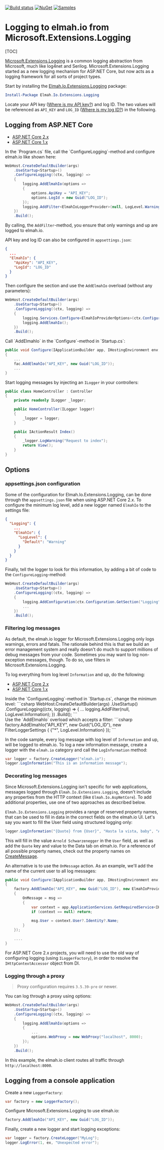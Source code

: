 [![Build status](https://ci.appveyor.com/api/projects/status/eiw9tpstm67t02v6?svg=true)](https://ci.appveyor.com/project/ThomasArdal/elmah-io-extensions-logging)
[![NuGet](https://img.shields.io/nuget/v/Elmah.Io.Extensions.Logging.svg)](https://www.nuget.org/packages/Elmah.Io.Extensions.Logging)
[![Samples](https://img.shields.io/badge/samples-5-brightgreen.svg)](https://github.com/elmahio/Elmah.Io.Extensions.Logging/tree/master/samples)

# Logging to elmah.io from Microsoft.Extensions.Logging

[TOC]

[Microsoft.Extensions.Logging](https://github.com/aspnet/Logging) is a common logging abstraction from Microsoft, much like log4net and Serilog. Microsoft.Extensions.Logging started as a new logging mechanism for ASP.NET Core, but now acts as a logging framework for all sorts of project types.

Start by installing the [Elmah.Io.Extensions.Logging](https://www.nuget.org/packages/Elmah.Io.Extensions.Logging/) package:

```powershell
Install-Package Elmah.Io.Extensions.Logging
```

Locate your API key ([Where is my API key?](https://docs.elmah.io/where-is-my-api-key/)) and log ID. The two values will be referenced as `API_KEY` and `LOG_ID` ([Where is my log ID?](https://docs.elmah.io/where-is-my-log-id/)) in the following.

## Logging from ASP.NET Core

<ul class="nav nav-tabs" role="tablist">
    <li role="presentation" class="nav-item"><a class="nav-link active" href="#setup2" aria-controls="home" role="tab" data-toggle="tab">ASP.NET Core 2.x</a></li>
    <li role="presentation" class="nav-item"><a class="nav-link" href="#setup1" aria-controls="profile" role="tab" data-toggle="tab">ASP.NET Core 1.x</a></li>
</ul>

  <div class="tab-content">
    <div role="tabpanel" class="tab-pane active" id="setup2">
In the `Program.cs` file, call the `ConfigureLogging`-method and configure elmah.io like shown here:

```csharp
WebHost.CreateDefaultBuilder(args)
    .UseStartup<Startup>()
    .ConfigureLogging((ctx, logging) =>
    {
        logging.AddElmahIo(options =>
        {
            options.ApiKey = "API_KEY";
            options.LogId = new Guid("LOG_ID");
        });
        logging.AddFilter<ElmahIoLoggerProvider>(null, LogLevel.Warning);
    })
    .Build();
```
By calling, the `AddFilter`-method, you ensure that only warnings and up are logged to elmah.io.

API key and log ID can also be configured in `appsettings.json`:

```json
{
  ...
  "ElmahIo": {
    "ApiKey": "API_KEY",
    "LogId": "LOG_ID"
  }
}
```

Then configure the section and use the `AddElmahIo` overload (without any parameters):

```csharp
WebHost.CreateDefaultBuilder(args)
    .UseStartup<Startup>()
    .ConfigureLogging((ctx, logging) =>
    {
        logging.Services.Configure<ElmahIoProviderOptions>(ctx.Configuration.GetSection("ElmahIo"));
        logging.AddElmahIo();
    })
    .Build();
```
</div>
    <div role="tabpanel" class="tab-pane" id="setup1">
Call `AddElmahIo` in the `Configure`-method in `Startup.cs`:

```csharp
public void Configure(IApplicationBuilder app, IHostingEnvironment env, ILoggerFactory fac)
{
    ...
    fac.AddElmahIo("API_KEY", new Guid("LOG_ID"));
    ...
}
```
</div>
  </div>

Start logging messages by injecting an `ILogger` in your controllers:

```csharp
public class HomeController : Controller
{
    private readonly ILogger _logger;

    public HomeController(ILogger logger)
    {
        _logger = logger;
    }

    public IActionResult Index()
    {
        _logger.LogWarning("Request to index");
        return View();
    }
}
```

## Options

### appsettings.json configuration

Some of the configuration for Elmah.Io.Extensions.Logging, can be done through the `appsettings.json` file when using ASP.NET Core 2.x. To configure the minimum log level, add a new logger named `ElmahIo` to the settings file:

```json
{
  "Logging": {
    ...
    "ElmahIo": {
      "LogLevel": {
        "Default": "Warning"
      }
    }
  }
}
```

Finally, tell the logger to look for this information, by adding a bit of code to the `ConfigureLogging`-method:

```csharp
WebHost.CreateDefaultBuilder(args)
    .UseStartup<Startup>()
    .ConfigureLogging((ctx, logging) =>
    {
        logging.AddConfiguration(ctx.Configuration.GetSection("Logging"));
        ...
    })
    .Build();
```

### Filtering log messages

As default, the elmah.io logger for Microsoft.Extensions.Logging only logs warnings, errors and fatals. The rationale behind this is that we build an error management system and really doesn't do much to support millions of debug messages from your code. Sometimes you may want to log non-exception messages, though. To do so, use filters in Microsoft.Extensions.Logging.

To log everything from log level `Information` and up, do the following:

<ul class="nav nav-tabs" role="tablist">
    <li role="presentation" class="nav-item"><a class="nav-link active" href="#home" aria-controls="home" role="tab" data-toggle="tab">ASP.NET Core 2.x</a></li>
    <li role="presentation" class="nav-item"><a class="nav-link" href="#profile" aria-controls="profile" role="tab" data-toggle="tab">ASP.NET Core 1.x</a></li>
</ul>

  <div class="tab-content">
    <div role="tabpanel" class="tab-pane active" id="home">
Inside the `ConfigureLogging`-method in `Startup.cs`, change the minimum level:
```csharp
WebHost.CreateDefaultBuilder(args)
    .UseStartup<Startup>()
    .ConfigureLogging((ctx, logging) =>
    {
        ...
        logging.AddFilter<ElmahIoLoggerProvider>(null, LogLevel.Information);
    })
    .Build();
```
</div>
    <div role="tabpanel" class="tab-pane" id="profile">
Use the `AddElmahIo` overload which accepts a filter:
```csharp
factory.AddElmahIo("API_KEY", new Guid("LOG_ID"), new FilterLoggerSettings
{
    {"*", LogLevel.Information}
});
```
</div>
  </div>

In the code sample, every log message with log level of `Information` and up, will be logged to elmah.io. To log a new information message, create a logger with the `elmah.io` category and call the `LogInformation` method:

```csharp
var logger = factory.CreateLogger("elmah.io");
logger.LogInformation("This is an information message");
```

### Decorating log messages

Since Microsoft.Extensions.Logging isn't specific for web applications, messages logged through `Elmah.Io.Extensions.Logging`, doesn't include any properties from the HTTP context (like `Elmah.Io.AspNetCore`). To add additional properties, use one of two approaches as described below.

`Elmah.Io.Extensions.Logging` provides a range of reserved property names, that can be used to fill in data in the correct fields on the elmah.io UI. Let's say you want to fill the User field using structured logging only:

```csharp
logger.LogInformation("{Quote} from {User}", "Hasta la vista, baby", "Arnold Schwarzenegger");
```

This will fill in the value `Arnold Schwarzenegger` in the `User` field, as well as add the `Quote` key and value to the Data tab on elmah.io. For a reference of all possible property names, check out the property names on [CreateMessage](https://github.com/elmahio/Elmah.Io.Client/blob/master/src/Elmah.Io.Client/Models/CreateMessage.cs).

An alternative is to use the `OnMessage` action. As an example, we'll add the name of the current user to all log messages:

```csharp
public void Configure(IApplicationBuilder app, IHostingEnvironment env, ILoggerFactory factory)
{
    factory.AddElmahIo("API_KEY", new Guid("LOG_ID"), new ElmahIoProviderOptions
    {
        OnMessage = msg =>
        {
            var context = app.ApplicationServices.GetRequiredService<IHttpContextAccessor>().HttpContext;
            if (context == null) return;
        
            msg.User = context.User?.Identity?.Name;
        }
    });

    ....
}
```

For ASP.NET Core 2.x projects, you will need to use the old way of configuring logging (using `ILoggerFactory`), in order to resolve the `IHttpContextAccessor` object from DI.

### Logging through a proxy

> Proxy configuration requires `3.5.39-pre` or newer.

You can log through a proxy using options:

```csharp
WebHost.CreateDefaultBuilder(args)
    .UseStartup<Startup>()
    .ConfigureLogging((ctx, logging) =>
    {
        logging.AddElmahIo(options =>
        {
            ...
            options.WebProxy = new WebProxy("localhost", 8000);
        });
    })
    .Build();
```

In this example, the elmah.io client routes all traffic through `http://localhost:8000`.

## Logging from a console application

Create a new `LoggerFactory`:

```csharp
var factory = new LoggerFactory();
```

Configure Microsoft.Extensions.Logging to use elmah.io:

```csharp
factory.AddElmahIo("API_KEY", new Guid("LOG_ID"));
```

Finally, create a new logger and start logging exceptions:

```csharp
var logger = factory.CreateLogger("MyLog");
logger.LogError(1, ex, "Unexpected error");
```
